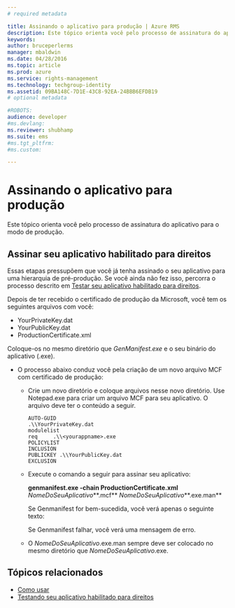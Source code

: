 ```yaml
---
# required metadata

title: Assinando o aplicativo para produção | Azure RMS
description: Este tópico orienta você pelo processo de assinatura do aplicativo para o modo de produção.
keywords:
author: bruceperlerms
manager: mbaldwin
ms.date: 04/28/2016
ms.topic: article
ms.prod: azure
ms.service: rights-management
ms.technology: techgroup-identity
ms.assetid: 09BA148C-7D1E-43C8-92EA-24BBB6EFDB19
# optional metadata

#ROBOTS:
audience: developer
#ms.devlang:
ms.reviewer: shubhamp
ms.suite: ems
#ms.tgt_pltfrm:
#ms.custom:

---
```


# Assinando o aplicativo para produção

Este tópico orienta você pelo processo de assinatura do aplicativo para o modo de produção.

## Assinar seu aplicativo habilitado para direitos

Essas etapas pressupõem que você já tenha assinado o seu aplicativo para uma hierarquia de pré-produção. Se você ainda não fez isso, percorra o processo descrito em [Testar seu aplicativo habilitado para direitos](running-your-first-application.md).

Depois de ter recebido o certificado de produção da Microsoft, você tem os seguintes arquivos com você:

-   YourPrivateKey.dat
-   YourPublicKey.dat
-   ProductionCertificate.xml

Coloque-os no mesmo diretório que *GenManifest.exe* e o seu binário do aplicativo (.exe).

-   O processo abaixo conduz você pela criação de um novo arquivo MCF com certificado de produção:

    -   Crie um novo diretório e coloque arquivos nesse novo diretório. Use Notepad.exe para criar um arquivo MCF para seu aplicativo. O arquivo deve ter o conteúdo a seguir.

        ``` syntax
        AUTO-GUID
        .\\YourPrivateKey.dat
        modulelist
        req     .\\<yourappname>.exe
        POLICYLIST
        INCLUSION
        PUBLICKEY .\\YourPublicKey.dat
        EXCLUSION
        ```

    -   Execute o comando a seguir para assinar seu aplicativo:

        **genmanifest.exe -chain ProductionCertificate.xml** *NomeDoSeuAplicativo***.mcf** *NomeDoSeuAplicativo***.exe.man**

        Se Genmanifest for bem-sucedida, você verá apenas o seguinte texto:

        Se Genmanifest falhar, você verá uma mensagem de erro.

    -   O *NomeDoSeuAplicativo*.exe.man sempre deve ser colocado no mesmo diretório que *NomeDoSeuAplicativo*.exe.

## Tópicos relacionados

* [Como usar](how-to-use-msipc.md)
* [Testando seu aplicativo habilitado para direitos](running-your-first-application.md)
 

 





<!--HONumber=Apr16_HO4-->


